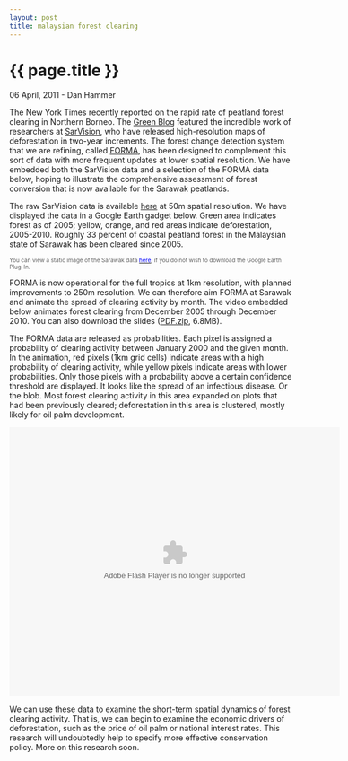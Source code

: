 ```yaml
---
layout: post
title: malaysian forest clearing
---
```


{{ page.title }}
================

<p class="meta">06 April, 2011 - Dan Hammer</p>

The New York Times recently reported on the rapid rate of peatland forest clearing in Northern Borneo. The [Green Blog](http://goo.gl/kq286) featured the incredible work of researchers at [SarVision](http://www.sarvision.nl/), who have released high-resolution maps of deforestation in two-year increments.  The forest change detection system that we are refining, called [FORMA](http://www.cgdev.org/forest), has been designed to complement this sort of data with more frequent updates at lower spatial resolution.  We have embedded both the SarVision data and a selection of the FORMA data below, hoping to illustrate the comprehensive assessment of forest conversion that is now available for the Sarawak peatlands.
</br>

The raw SarVision data is available [here](http://goo.gl/yQfQQ) at 50m spatial resolution.  We have displayed the data in a Google Earth gadget below.  Green area indicates forest as of 2005; yellow, orange, and red areas indicate deforestation, 2005-2010.  Roughly 33 percent of coastal peatland forest in the Malaysian state of Sarawak has been cleared since 2005.
</br> 

<font color="#606060" size="1">You can view a static image of the Sarawak data [<font color="0000FF">here</font>](http://dl.dropbox.com/u/5365589/sarawak-sarvision.png), if you do not wish to download the Google Earth Plug-In.</font>
<script src="http://www.gmodules.com/ig/ifr?url=http://code.google.com/apis/kml/embed/embedkmlgadget.xml&amp;up_kml_url=http%3A%2F%2Fdl.dropbox.com%2Fu%2F5365589%2Fkml%2Ftmp.kml&amp;up_view_mode=earth&amp;up_earth_2d_fallback=0&amp;up_earth_fly_from_space=1&amp;up_earth_show_nav_controls=1&amp;up_earth_show_buildings=0&amp;up_earth_show_terrain=1&amp;up_earth_show_roads=1&amp;up_earth_show_borders=1&amp;up_earth_sphere=earth&amp;up_maps_zoom_out=0&amp;up_maps_default_type=satellite&amp;synd=open&amp;w=579&amp;h=400&amp;title=&amp;border=%23ffffff%7C3px%2C1px+solid+%23999999&amp;output=js"></script>

FORMA is now operational for the full tropics at 1km resolution, with planned improvements to 250m resolution.  We can therefore aim FORMA at Sarawak and animate the spread of clearing activity by month.  The video embedded below animates forest clearing from December 2005 through December 2010.  You can also download the slides ([PDF.zip](http://dl.dropbox.com/u/5365589/sarawak.pdf.zip), 6.8MB).

The FORMA data are released as probabilities.  Each pixel is assigned a probability of clearing activity between January 2000 and the given month.  In the animation, red pixels (1km grid cells) indicate areas with a high probability of clearing activity, while yellow pixels indicate areas with lower probabilities.  Only those pixels with a probability above a certain confidence threshold are displayed.  It looks like the spread of an infectious disease.  Or the blob.  Most forest clearing activity in this area expanded on plots that had been previously cleared; deforestation in this area is clustered, mostly likely for oil palm development.

<object width="589" height="480" id="player"><param name="movie" value="http://www.authorstream.com/player.swf?p=939674_634376370339997500&pt=3" /><param name="allowfullscreen" value="true" /><param name="allowScriptAccess" value="always"/><embed src="http://www.authorstream.com/player.swf?p=939674_634376370339997500&pt=3" type="application/x-shockwave-flash" allowscriptaccess="always" allowfullscreen="true" width="589" height="480"></embed></object>

We can use these data to examine the short-term spatial dynamics of forest clearing activity.  That is, we can begin to examine the economic drivers of deforestation, such as the price of oil palm or national interest rates.  This research will undoubtedly help to specify more effective conservation policy.  More on this research soon.
